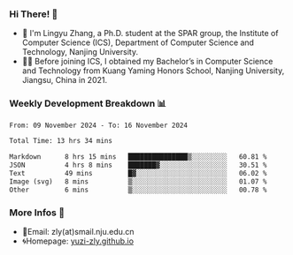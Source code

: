 ### Hi There! 👋 
- 🐳 I'm Lingyu Zhang, a Ph.D. student at the SPAR group, the Institute of Computer Science (ICS), Department of Computer Science and Technology, Nanjing University.
- 🧑‍🎓 Before joining ICS, I obtained my Bachelor’s in Computer Science and Technology from Kuang Yaming Honors School, Nanjing University, Jiangsu, China in 2021.

### Weekly Development Breakdown :bar_chart:

<!--START_SECTION:waka-->

```txt
From: 09 November 2024 - To: 16 November 2024

Total Time: 13 hrs 34 mins

Markdown      8 hrs 15 mins   ███████████████▒░░░░░░░░░   60.81 %
JSON          4 hrs 8 mins    ███████▓░░░░░░░░░░░░░░░░░   30.51 %
Text          49 mins         █▓░░░░░░░░░░░░░░░░░░░░░░░   06.02 %
Image (svg)   8 mins          ▒░░░░░░░░░░░░░░░░░░░░░░░░   01.07 %
Other         6 mins          ▒░░░░░░░░░░░░░░░░░░░░░░░░   00.78 %
```

<!--END_SECTION:waka-->

<!--
### Github Contributions :octocat:

![](https://raw.githubusercontent.com/yuzi-zly/yuzi-zly/output/github-contribution-grid-snake.svg)              
-->

### More Infos 📖

- 📧Email: zly(at)smail.nju.edu.cn
- 🌀Homepage: [yuzi-zly.github.io](https://yuzi-zly.github.io/)
